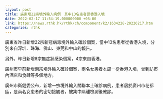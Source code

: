 ```yaml
---
layout: post
title: 廣東增22宗境外輸入病例　其中13名患者從香港入境
date: 2022-02-17 11:54:19.000000000 +08:00
link: https://news.rthk.hk/rthk/ch/component/k2/1634228-20220217.htm
categories: rthk
---
```


廣東省昨日新增22宗新冠病毒境外輸入確診個案，當中13名患者從香港入境，分別來自深圳、珠海、佛山、東莞和中山的報告。

另外，昨日新增8宗無症狀感染個案，4宗來自香港。

廣州市早前新增兩宗境外輸入確診個案，兩名女患者本周一從香港入境，曾到訪市內酒店和食肆等多個地方。

廣州市衛健委公布，新增一宗境外輸入關聯本土確診病例，患者居於廣州市花都區，是兩名女患者的密切接觸者，被集中隔離檢測後確診。
